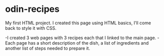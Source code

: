 # odin-recipes	
My first HTML project.
I created this page using HTML basics, I'll come back to style it with CSS.	


-I created 3 web pages with 3 recipes each that I linked to the main page.
-Each page has a short description of the dish, a list of ingredients and another list of steps needed to prepare it.



